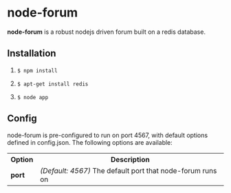 # node-forum
**node-forum** is a robust nodejs driven forum built on a redis database.

## Installation

1. `$ npm install`

2. `$ apt-get install redis`

3. `$ node app`

## Config

node-forum is pre-configured to run on port 4567, with default options defined in config.json. The following options are available:

<table>
	<tr>
		<th>Option</th>
		<th>Description</th>
	</tr>
	<tr>
		<td><b>port</b></td>
		<td><i>(Default: 4567)</i> The default port that node-forum runs on</td>
	</tr>
</table>